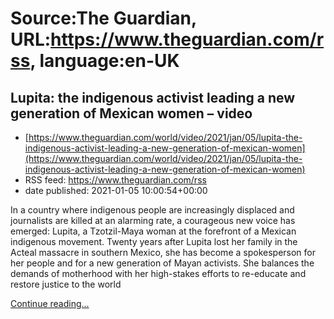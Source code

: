 # Source:The Guardian, URL:https://www.theguardian.com/rss, language:en-UK

## Lupita: the indigenous activist leading a new generation of Mexican women – video
 - [https://www.theguardian.com/world/video/2021/jan/05/lupita-the-indigenous-activist-leading-a-new-generation-of-mexican-women](https://www.theguardian.com/world/video/2021/jan/05/lupita-the-indigenous-activist-leading-a-new-generation-of-mexican-women)
 - RSS feed: https://www.theguardian.com/rss
 - date published: 2021-01-05 10:00:54+00:00

<p>In a country where indigenous people are increasingly displaced and journalists are killed at an alarming rate, a courageous new voice has emerged:&nbsp;Lupita, a Tzotzil-Maya woman​ ​at the forefront of a Mexican indigenous movement.&nbsp;Twenty years after Lupita lost her family in the Acteal massacre in southern Mexico, she has become a spokesperson for her people​ and for a new generation of Mayan activists. She balances the demands of motherhood with her high-stakes efforts to re-educate and restore justice to the world</p> <a href="https://www.theguardian.com/world/video/2021/jan/05/lupita-the-indigenous-activist-leading-a-new-generation-of-mexican-women">Continue reading...</a>

